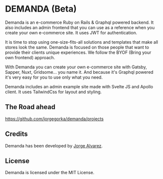 # DEMANDA (Beta)

Demanda is an e-commerce Ruby on Rails & Graphql powered backend. It also includes an admin frontend that you can use as a reference when you create your own e-commerce site. It uses JWT for authentication.

It is time to stop using one-size-fits-all solutions and templates that make all stores look the same. Demanda is focused on those people that want to provide their clients unique experiences. We follow the BYOF (Bring your own frontend) approach.

With Demanda you can create your own e-commerce site with Gatsby, Sapper, Nuxt, Gridsome... you name it. And because it's Graphql powered it's very easy for you to use only what you need.

Demanda includes an admin example site made with Svelte JS and Apollo client. It uses TailwindCss for layout and styling.

## The Road ahead

https://github.com/jorgegorka/demanda/projects

## Credits

Demanda has been developed by [Jorge Alvarez](https://www.alvareznavarro.es).

## License

Demanda is licensed under the MIT License.
